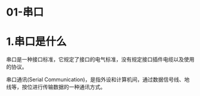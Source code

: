# 01-串口

# 1.串口是什么

串口是一种接口标准，它规定了接口的电气标准，没有规定接口插件电缆以及使用的协议。

串口通讯(Serial Communication)，是指外设和计算机间，通过数据信号线、地线等，按位进行传输数据的一种通讯方式。
    

